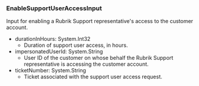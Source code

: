 ### EnableSupportUserAccessInput
Input for enabling a Rubrik Support representative's access to the customer account.

- durationInHours: System.Int32
  - Duration of support user access, in hours.
- impersonatedUserId: System.String
  - User ID of the customer on whose behalf the Rubrik Support representative is accessing the customer account.
- ticketNumber: System.String
  - Ticket associated with the support user access request.
